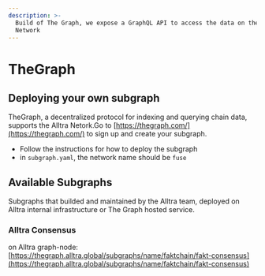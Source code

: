 ```yaml
---
description: >-
  Build of The Graph, we expose a GraphQL API to access the data on the Alltra
  Network
---
```


# TheGraph

## Deploying your own subgraph

TheGraph, a decentralized protocol for indexing and querying chain data, supports the Alltra Netork.Go to [https://thegraph.com/](https://thegraph.com/) to sign up and create your subgraph.

* Follow the instructions for how to deploy the subgraph
* in `subgraph.yaml`, the network name should be `fuse`

## Available Subgraphs

Subgraphs that builded and maintained by the Alltra team, deployed on Alltra internal infrastructure or The Graph hosted service.

### Alltra Consensus

on Alltra graph-node: [https://thegraph.alltra.global/subgraphs/name/faktchain/fakt-consensus](https://thegraph.alltra.global/subgraphs/name/faktchain/fakt-consensus)
